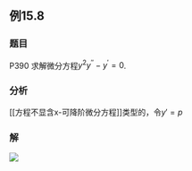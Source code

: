 ## 例15.8
### 题目
P390 求解微分方程${y}^{2}{y}^{\prime \prime } - {y}^{\prime } = 0$.
### 分析
[[方程不显含x-可降阶微分方程]]类型的，令$y'=p$
### 解
![](https://img.hwenyi.tech/202410272034684.webp)
